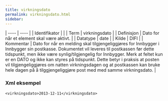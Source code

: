 ```yaml
---
title: virkningsdato
permalink: virkningsdato.html
sidebar:
---
```


| ---- | ---- |
| Identifikator |  |
| Term | virkningsdato |
| Definisjon | Dato for når et element skal være aktivt. |
| Datatype | date |
| Kilde | DIFI |
| Kommentar | Dato for når en melding skal tilgjengeliggjøres for Innbygger i Innbygger sin postkasse. Dokumentet vil leveres til postkassen før dette tidspunkt, men ikke være synlig/tilgjengelig for Innbygger. Merk at feltet kun er en DATO og ikke kan styres på tidspunkt. Dette betyr i praksis at posten vil tilgjengeliggjøres om natten virkningsdagen og at postkassen kan bruke hele dagen på å tilggjengeliggjøre post med med samme virkningsdato. | 

### Xml eksempel

```
<virkningsdato>2013-12-11</virkningsdato>
```


